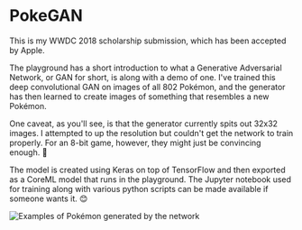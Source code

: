 # PokeGAN

This is my WWDC 2018 scholarship submission, which has been accepted by Apple.

The playground has a short introduction to what a Generative Adversarial Network, or GAN for short, is along with a demo of one. I've trained this deep convolutional GAN on images of all 802 Pokémon, and the generator has then learned to create images of something that resembles a new Pokémon.

One caveat, as you'll see, is that the generator currently spits out 32x32 images. I attempted to up the resolution but couldn't get the network to train properly. For an 8-bit game, however, they might just be convincing enough. 👾

The model is created using Keras on top of TensorFlow and then exported as a CoreML model that runs in the playground. The Jupyter notebook used for training along with various python scripts can be made available if someone wants it. 😊

![Examples of Pokémon generated by the network](https://github.com/agisboye/example.png)